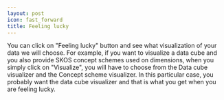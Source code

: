 ```yaml
---
layout: post
icon: fast_forward
title: Feeling lucky
---
```


You can click on "Feeling lucky" button and see what visualization of your data we will choose.
For example, if you want to visualize a data cube and you also provide SKOS concept schemes used on dimensions,
 when you simply click on "Visualize", you will have to choose from the Data cube visualizer and the Concept scheme visualizer.
In this particular case, you probably want the data cube visualizer and that is what you get when you are feeling lucky.